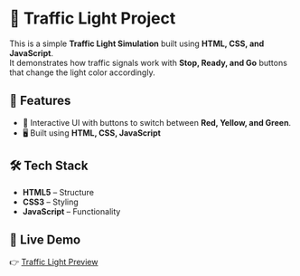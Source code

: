 # 🚦 Traffic Light Project

This is a simple **Traffic Light Simulation** built using **HTML, CSS, and JavaScript**.  
It demonstrates how traffic signals work with **Stop, Ready, and Go** buttons that change the light color accordingly.



## 📌 Features
- 🎨 Interactive UI with buttons to switch between **Red, Yellow, and Green**.
- 🖥️ Built using **HTML, CSS, JavaScript** 



## 🛠️ Tech Stack
- **HTML5** – Structure  
- **CSS3** – Styling  
- **JavaScript** – Functionality  

## 🚀 Live Demo
👉 [Traffic Light Preview]()
